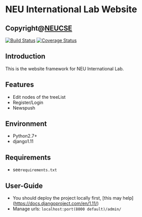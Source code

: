 # NEU International Lab Website
## Copyright@[NEUCSE](http://www.cse.neu.edu.cn/HomePage.aspx)

[![Build Status](https://travis-ci.org/txqzzz/NEUCSE.svg?branch=master)](https://travis-ci.org/txqzzz/NEUCSE)
[![Coverage Status](https://coveralls.io/repos/github/txqzzz/NEUCSE/badge.svg?branch=master)](https://coveralls.io/github/txqzzz/NEUCSE?branch=master)


## Introduction
This is the website framework for NEU International Lab. 
## Features
* Edit nodes of the treeList
* Register/Login
* Newspush

## Environment
* Python2.7+
* django1.11

## Requirements
* see```requirements.txt```

## User-Guide
* You should deploy the project locally first, [this may help] (https://docs.djangoproject.com/en/1.11/)
* Manage urls: ``localhost:port(8000 default)/admin/``



